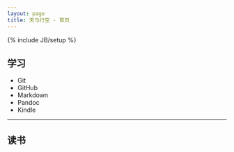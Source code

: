 ```yaml
---
layout: page
title: 天马行空 - 首页 
---
```

{% include JB/setup %}

## 学习
* Git
* GitHub
* Markdown
* Pandoc
* Kindle

---

## 读书 







